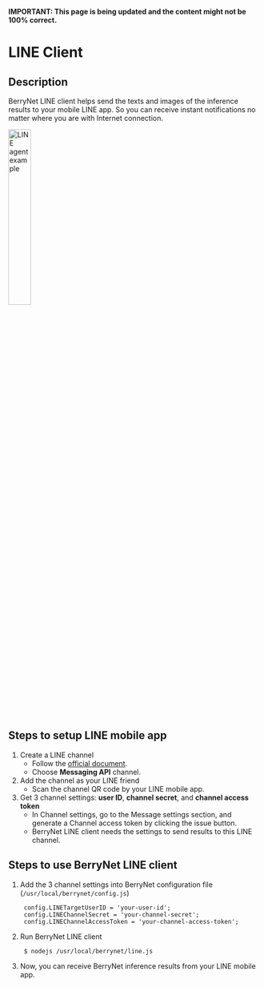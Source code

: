 **IMPORTANT: This page is being updated and the content might not be 100% correct.**

# LINE Client

## Description

BerryNet LINE client helps send the texts and images of the inference results to your mobile LINE app. So you can receive instant notifications no matter where you are with Internet connection.

<img src="https://user-images.githubusercontent.com/292790/46901080-83427680-cedf-11e8-803a-4b9ed8a23e42.png" alt="LINE agent example" width=30%>

## Steps to setup LINE mobile app

1. Create a LINE channel
    * Follow the [official document](https://developers.line.me/en/docs/messaging-api/getting-started/).
    * Choose **Messaging API** channel.
1. Add the channel as your LINE friend
    * Scan the channel QR code by your LINE mobile app.
1. Get 3 channel settings: **user ID**, **channel secret**, and **channel access token**
    * In Channel settings, go to the Message settings section, and generate a Channel access token by clicking the issue button.
    * BerryNet LINE client needs the settings to send results to this LINE channel.

## Steps to use BerryNet LINE client

1. Add the 3 channel settings into BerryNet configuration file (`/usr/local/berrynet/config.js`)

        config.LINETargetUserID = 'your-user-id';
        config.LINEChannelSecret = 'your-channel-secret';
        config.LINEChannelAccessToken = 'your-channel-access-token';

1. Run BerryNet LINE client

        $ nodejs /usr/local/berrynet/line.js

1. Now, you can receive BerryNet inference results from your LINE mobile app.
